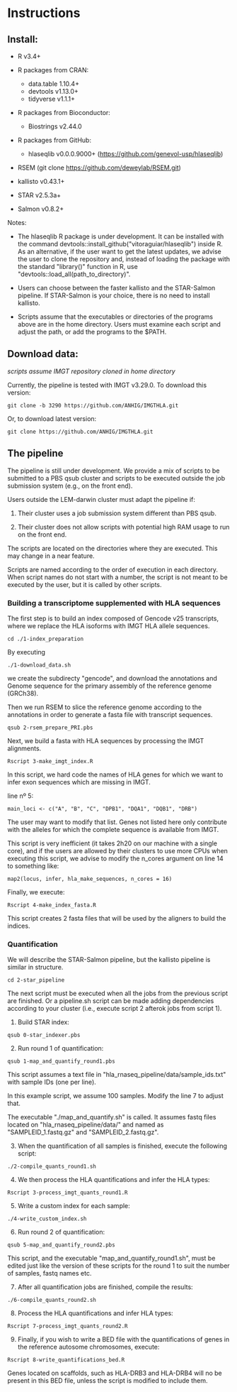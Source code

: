 # Instructions

## Install:

- R v3.4+

- R packages from CRAN:
    + data.table 1.10.4+
    + devtools v1.13.0+
    + tidyverse v1.1.1+
    
- R packages from Bioconductor:
    + Biostrings v2.44.0

- R packages from GitHub:
    + hlaseqlib v0.0.0.9000+ (https://github.com/genevol-usp/hlaseqlib) 
    
- RSEM (git clone https://github.com/deweylab/RSEM.git)

- kallisto v0.43.1+

- STAR v2.5.3a+

- Salmon v0.8.2+


Notes:

- The hlaseqlib R package is under development. It can be installed with the
  command devtools::install\_github("vitoraguiar/hlaseqlib") inside R. As an
  alternative, if the user want to get the latest updates, we advise the user to
  clone the repository and, instead of loading the package with the standard
  "library()" function in R, use "devtools::load\_all(path\_to\_directory)".

- Users can choose between the faster kallisto and the STAR-Salmon pipeline.
  If STAR-Salmon is your choice, there is no need to install kallisto. 

- Scripts assume that the executables or directories of the programs above are
  in the home directory. Users must examine each script and adjust the path, or
  add the programs to the $PATH.

## Download data:

*scripts assume IMGT repository cloned in home directory*

Currently, the pipeline is tested with IMGT v3.29.0. To download this version:

```
git clone -b 3290 https://github.com/ANHIG/IMGTHLA.git
```

Or, to download latest version:

```
git clone https://github.com/ANHIG/IMGTHLA.git
```

## The pipeline

The pipeline is still under development. We provide a mix of scripts to be
submitted to a PBS qsub cluster and scripts to be executed outside the job
submission system (e.g., on the front end). 

Users outside the LEM-darwin cluster must adapt the pipeline if:

1. Their cluster uses a job submission system different than PBS qsub.

2. Their cluster does not allow scripts with potential high RAM usage to run on
   the front end.

The scripts are located on the directories where they are executed. This may
change in a near feature.

Scripts are named according to the order of execution in each directory. When 
script names do not start with a number, the script is not meant to be executed
by the user, but it is called by other scripts.


### Building a transcriptome supplemented with HLA sequences

The first step is to build an index composed of Gencode v25 transcripts, where
we replace the HLA isoforms with IMGT HLA allele sequences.

```
cd ./1-index_preparation
```

By executing 

```
./1-download_data.sh
```

we create the subdirecty "gencode", and download the annotations and Genome
sequence for the primary assembly of the reference genome (GRCh38).

Then we run RSEM to slice the reference genome according to the annotations
in order to generate a fasta file with transcript sequences. 

```
qsub 2-rsem_prepare_PRI.pbs
```

Next, we build a fasta with HLA sequences by processing the IMGT alignments.

```
Rscript 3-make_imgt_index.R
```

In this script, we hard code the names of HLA genes for which we want to infer 
exon sequences which are missing in IMGT.

line nº 5:
```
main_loci <- c("A", "B", "C", "DPB1", "DQA1", "DQB1", "DRB")
```

The user may want to modify that list. Genes not listed here only contribute
with the alleles for which the complete sequence is available from IMGT.

This script is very inefficient (it takes 2h20 on our machine with a single
core), and if the users are allowed by their clusters to use more CPUs when
executing this script, we advise to modify the n\_cores argument on line 14 to
something like:

```
map2(locus, infer, hla_make_sequences, n_cores = 16)
```

Finally, we execute:

```
Rscript 4-make_index_fasta.R
```

This script creates 2 fasta files that will be used by the aligners to build the
indices. 


### Quantification

We will describe the STAR-Salmon pipeline, but the kallisto pipeline is similar
in structure.

```
cd 2-star_pipeline
```

The next script must be executed when all the jobs from the previous script are
finished. Or a pipeline.sh script can be made adding dependencies according to
your cluster (i.e., execute script 2 afterok jobs from script 1).


1. Build STAR index:

```
qsub 0-star_indexer.pbs
```

2. Run round 1 of quantification:

```
qsub 1-map_and_quantify_round1.pbs
```

This script assumes a text file in "hla\_rnaseq\_pipeline/data/sample\_ids.txt"
with sample IDs (one per line).

In this example script, we assume 100 samples. Modify the line 7 to adjust that.

The executable "./map\_and\_quantify.sh" is called. It assumes fastq files
located on "hla\_rnaseq\_pipeline/data/" and named as "SAMPLEID\_1.fastq.gz" and
"SAMPLEID\_2.fastq.gz".


3. When the quantification of all samples is finished, execute the following
   script:

```
./2-compile_quants_round1.sh
```

4. We then process the HLA quantifications and infer the HLA types:

```
Rscript 3-process_imgt_quants_round1.R
```

5. Write a custom index for each sample:

```
./4-write_custom_index.sh
```

6. Run round 2 of quantification:

```
qsub 5-map_and_quantify_round2.pbs
```

This script, and the executable "map\_and\_quantify\_round1.sh", must be edited
just like the version of these scripts for the round 1 to suit the number of
samples, fastq names etc.

7. After all quantification jobs are finished, compile the results:

```
./6-compile_quants_round2.sh
```

8. Process the HLA quantifications and infer HLA types:

```
Rscript 7-process_imgt_quants_round2.R
```

9. Finally, if you wish to write a BED file with the quantifications of genes in
the reference autosome chromosomes, execute:

```
Rscript 8-write_quantifications_bed.R
```

Genes located on scaffolds, such as HLA-DRB3 and HLA-DRB4 will no be present in
this BED file, unless the script is modified to include them.

